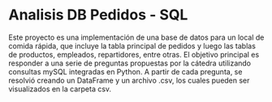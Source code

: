 # Analisis DB Pedidos - SQL
 Este proyecto es una implementación de una base de datos para un local de comida rápida, que incluye la tabla principal de pedidos y luego las tablas de productos, empleados, repartidores, entre otras. El objetivo principal es responder a una serie de preguntas propuestas por la cátedra utilizando consultas mySQL integradas en Python.
 A partir de cada pregunta, se resolvió creando un DataFrame y un archivo .csv, los cuales pueden ser visualizados en la carpeta csv.



 
